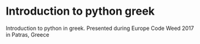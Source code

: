# Introduction to python greek
Introduction to python in greek. Presented during Europe Code Weed 2017 in Patras, Greece
